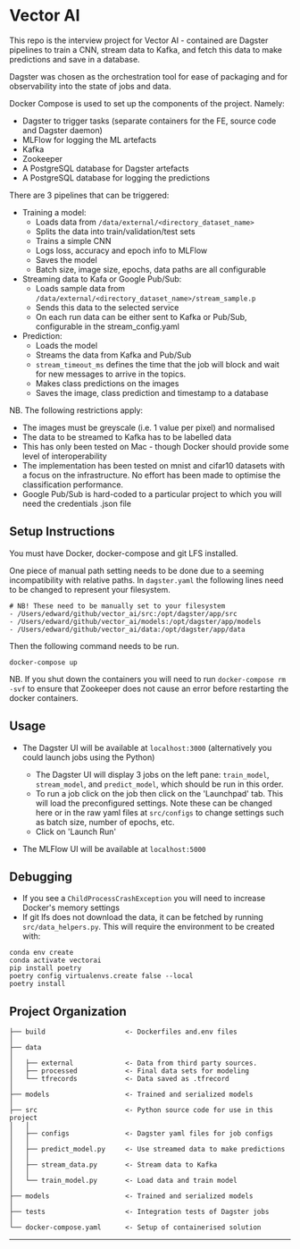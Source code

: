 # Vector AI

This repo is the interview project for Vector AI - contained are Dagster pipelines to 
train a CNN, stream data to Kafka, and fetch this data to make predictions and save in 
a database.

Dagster was chosen as the orchestration tool for ease of packaging and for 
observability into the state of jobs and data.

Docker Compose is used to set up the components of the project. Namely:

* Dagster to trigger tasks (separate containers for the FE, source code and Dagster daemon)
* MLFlow for logging the ML artefacts
* Kafka 
* Zookeeper  
* A PostgreSQL database for Dagster artefacts
* A PostgreSQL database for logging the predictions

There are 3 pipelines that can be triggered:

* Training a model:
  * Loads data from `/data/external/<directory_dataset_name>`
  * Splits the data into train/validation/test sets
  * Trains a simple CNN
  * Logs loss, accuracy and epoch info to MLFlow
  * Saves the model
  * Batch size, image size, epochs, data paths are all configurable
* Streaming data to Kafa or Google Pub/Sub:
  * Loads sample data from `/data/external/<directory_dataset_name>/stream_sample.p`
  * Sends this data to the selected service
  * On each run data can be either sent to Kafka or Pub/Sub, configurable in the stream_config.yaml
* Prediction:
  * Loads the model
  * Streams the data from Kafka and Pub/Sub
  * `stream_timeout_ms` defines the time that the job will block and wait for new messages 
    to arrive in the topics. 
  * Makes class predictions on the images
  * Saves the image, class prediction and timestamp to a database

NB. The following restrictions apply:

* The images must be greyscale (i.e. 1 value per pixel) and normalised
* The data to be streamed to Kafka has to be labelled data
* This has only been tested on Mac - though Docker should provide some level of interoperability
* The implementation has been tested on mnist and cifar10 datasets with a focus on the 
  infrastructure. No effort has been made to optimise the classification performance.
* Google Pub/Sub is hard-coded to a particular project to which you will need the credentials .json file 

## Setup Instructions

You must have Docker, docker-compose and git LFS installed. 

One piece of manual path setting needs to be done due to a seeming incompatibility with 
relative paths. In `dagster.yaml` the following lines need to be changed to represent
your filesystem.

```
# NB! These need to be manually set to your filesystem
- /Users/edward/github/vector_ai/src:/opt/dagster/app/src
- /Users/edward/github/vector_ai/models:/opt/dagster/app/models
- /Users/edward/github/vector_ai/data:/opt/dagster/app/data
```

Then the following command needs to be run.

```
docker-compose up
```

NB. If you shut down the containers you will need to run `docker-compose rm -svf` to 
ensure that Zookeeper does not cause an error before restarting the docker containers.

## Usage

* The Dagster UI will be available at `localhost:3000` (alternatively you could launch 
  jobs using the Python)
  * The Dagster UI will display 3 jobs on the left pane: `train_model`, `stream_model`, 
    and `predict_model`, which should be run in this order.
  * To run a job click on the job then click on the 'Launchpad' tab. This will load the 
    preconfigured settings. Note these can be changed here or in the raw yaml files at
    `src/configs` to change settings such as batch size, number of epochs, etc.
  * Click on 'Launch Run'  

* The MLFlow UI will be available at `localhost:5000`

## Debugging

* If you see a `ChildProcessCrashException` you will need to increase Docker's memory settings
* If git lfs does not download the data, it can be fetched by running `src/data_helpers.py`. This 
  will require the environment to be created with:
```
conda env create
conda activate vectorai
pip install poetry 
poetry config virtualenvs.create false --local
poetry install
```


Project Organization 
------------

    ├── build                    <- Dockerfiles and.env files
    │
    ├── data
    │
    │   ├── external             <- Data from third party sources.
    │   ├── processed            <- Final data sets for modeling
    │   └── tfrecords            <- Data saved as .tfrecord
    │
    ├── models                   <- Trained and serialized models
    │
    ├── src                      <- Python source code for use in this project
    │   │
    │   ├── configs              <- Dagster yaml files for job configs
    │   │
    │   ├── predict_model.py     <- Use streamed data to make predictions 
    │   │
    │   ├── stream_data.py       <- Stream data to Kafka
    │   │
    │   └── train_model.py       <- Load data and train model
    │
    ├── models                   <- Trained and serialized models
    │
    ├── tests                    <- Integration tests of Dagster jobs
    │
    └── docker-compose.yaml      <- Setup of containerised solution

--------
